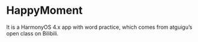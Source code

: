 # HappyMoment
It is a HarmonyOS 4.x app with word practice, which comes from atguigu’s open class on Bilibili.
